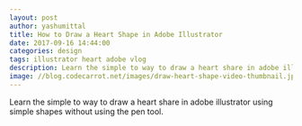 ```yaml
---
layout: post
author: yashumittal
title: How to Draw a Heart Shape in Adobe Illustrator
date: 2017-09-16 14:44:00
categories: design
tags: illustrator heart adobe vlog
description: Learn the simple to way to draw a heart share in adobe illustrator using simple shapes without using the pen tool.
image: //blog.codecarrot.net/images/draw-heart-shape-video-thumbnail.jpg
---
```


Learn the simple to way to draw a heart share in adobe illustrator using simple shapes without using the pen tool.

<div data-type="vimeo" data-video-id="237224066"></div>
